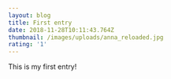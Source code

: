 ```yaml
---
layout: blog
title: First entry
date: 2018-11-28T10:11:43.764Z
thumbnail: /images/uploads/anna_reloaded.jpg
rating: '1'
---
```

This is my first entry!
